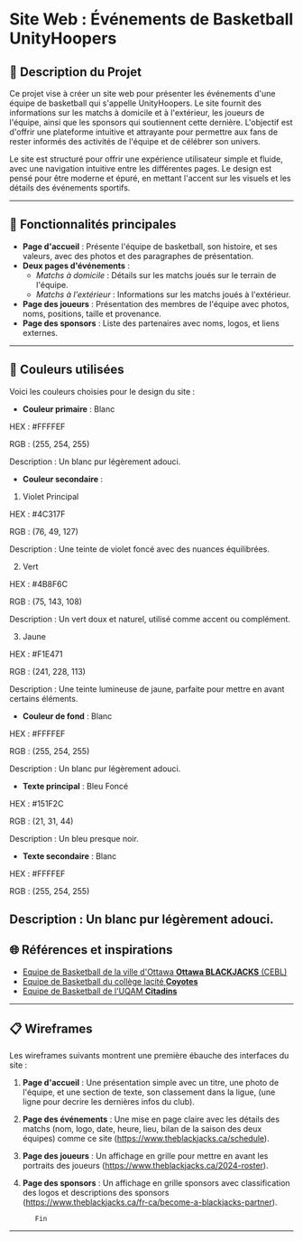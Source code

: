 # Site Web : Événements de Basketball UnityHoopers

## 📖 Description du Projet
Ce projet vise à créer un site web pour présenter les événements d'une équipe de basketball qui s'appelle UnityHoopers. Le site fournit des informations sur les matchs à domicile et à l'extérieur, les joueurs de l'équipe, ainsi que les sponsors qui soutiennent cette dernière. L'objectif est d'offrir une plateforme intuitive et attrayante pour permettre aux fans de rester informés des activités de l'équipe et de célébrer son univers.

Le site est structuré pour offrir une expérience utilisateur simple et fluide, avec une navigation intuitive entre les différentes pages. Le design est pensé pour être moderne et épuré, en mettant l'accent sur les visuels et les détails des événements sportifs.

---

## 🌟 Fonctionnalités principales
- **Page d'accueil** : Présente l'équipe de basketball, son histoire, et ses valeurs, avec des photos et des paragraphes de présentation.
- **Deux pages d'événements** :
  - *Matchs à domicile* : Détails sur les matchs joués sur le terrain de l'équipe.
  - *Matchs à l'extérieur* : Informations sur les matchs joués à l'extérieur.
- **Page des joueurs** : Présentation des membres de l'équipe avec photos, noms, positions, taille et provenance.
- **Page des sponsors** : Liste des partenaires avec noms, logos, et liens externes.

---

## 🎨 Couleurs utilisées
Voici les couleurs choisies pour le design du site :
- **Couleur primaire** : 
Blanc

HEX : #FFFFEF

RGB : (255, 254, 255)

Description : Un blanc pur légèrement adouci.

- **Couleur secondaire** : 

1. Violet Principal

HEX : #4C317F

RGB : (76, 49, 127)

Description : Une teinte de violet foncé avec des nuances équilibrées.

2. Vert

HEX : #4B8F6C

RGB : (75, 143, 108)

Description : Un vert doux et naturel, utilisé comme accent ou complément.

3. Jaune

HEX : #F1E471

RGB : (241, 228, 113)

Description : Une teinte lumineuse de jaune, parfaite pour mettre en avant certains éléments.


- **Couleur de fond** : 
Blanc

HEX : #FFFFEF

RGB : (255, 254, 255)

Description : Un blanc pur légèrement adouci.

- **Texte principal** : 
Bleu Foncé

HEX : #151F2C

RGB : (21, 31, 44)

Description : Un bleu presque noir.

- **Texte secondaire** : 
Blanc

HEX : #FFFFEF

RGB : (255, 254, 255)

Description : Un blanc pur légèrement adouci.
---


## 🌐 Références et inspirations
- [Equipe de Basketball de la ville d'Ottawa **Ottawa BLACKJACKS** (CEBL)](https://www.theblackjacks.ca/become-a-blackjacks-partner)
- [Equipe de Basketball du  collège lacité **Coyotes**](https://www.mescoyotes.ca/landing/index)
- [Equipe de Basketball de l'UQAM **Citadins**](https://citadins.uqam.ca/)


---

## 📋 Wireframes
Les wireframes suivants montrent une première ébauche des interfaces du site :
1. **Page d'accueil** : Une présentation simple avec un titre, une photo de l'équipe, et une section de texte,  son classement dans la ligue, (une ligne pour decrire les dernières infos du club).  
2. **Page des événements** : Une mise en page claire avec les détails des matchs (nom, logo, date, heure, lieu, bilan de la saison des deux équipes) comme ce site (https://www.theblackjacks.ca/schedule).  
3. **Page des joueurs** : Un affichage en grille pour mettre en avant les portraits des joueurs (https://www.theblackjacks.ca/2024-roster).  
4. **Page des sponsors** : Un affichage en grille sponsors avec classification  des logos et descriptions des sponsors (https://www.theblackjacks.ca/fr-ca/become-a-blackjacks-partner).

          Fin

---


